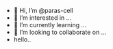 - 👋 Hi, I’m @paras-cell
- 👀 I’m interested in ...
- 🌱 I’m currently learning ...
- 💞️ I’m looking to collaborate on ...
- hello..


